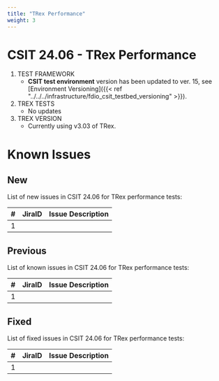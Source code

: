 ```yaml
---
title: "TRex Performance"
weight: 3
---
```


# CSIT 24.06 - TRex Performance

1. TEST FRAMEWORK
   - **CSIT test environment** version has been updated to ver. 15, see
     [Environment Versioning]({{< ref "../../../infrastructure/fdio_csit_testbed_versioning" >}}).
2. TREX TESTS
   - No updates
3. TREX VERSION
   - Currently using v3.03 of TRex.

# Known Issues

## New

List of new issues in CSIT 24.06 for TRex performance tests:

**#** | **JiraID**                                       | **Issue Description**
------|--------------------------------------------------|--------------------------------------------------------------
 1    |                                                  |

## Previous

List of known issues in CSIT 24.06 for TRex performance tests:

**#** | **JiraID**                                       | **Issue Description**
------|--------------------------------------------------|--------------------------------------------------------------
 1    |                                                  |

## Fixed

List of fixed issues in CSIT 24.06 for TRex performance tests:

**#** | **JiraID**                                       | **Issue Description**
------|--------------------------------------------------|--------------------------------------------------------------
 1    |                                                  |
